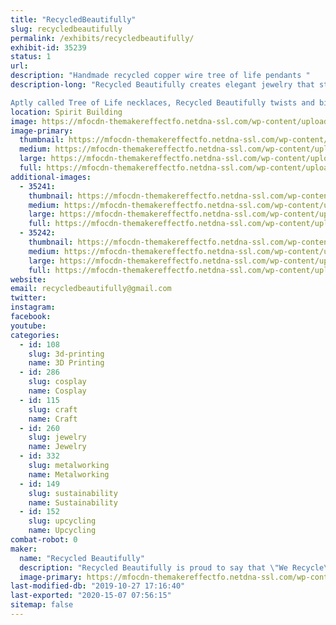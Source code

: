 ```yaml
---
title: "RecycledBeautifully"
slug: recycledbeautifully
permalink: /exhibits/recycledbeautifully/
exhibit-id: 35239
status: 1
url: 
description: "Handmade recycled copper wire tree of life pendants "
description-long: "Recycled Beautifully creates elegant jewelry that starts as garbage. Celina Ortiz and her husband find discarded television sets and deconstruct them, removing the copper and aluminum wire in the process. With this valuable material in hand, they wrap the material around stone pendants in a tree-like design. The wire spans the width of the teardrop and oval forms, framing them with delicate branches that electrifyingly extend and wrap around the stone.

Aptly called Tree of Life necklaces, Recycled Beautifully twists and binds the same design over a variety of colors and patterns. Some stones, such as the opal or abalone, have a dazzling, psychedelic feel to them. Other finishes like turquoise or agate are more conventional but equally as stunning, showcasing Earth’s amazing creations with a clever eco-friendly enclosure."
location: Spirit Building
image: https://mfocdn-themakereffectfo.netdna-ssl.com/wp-content/uploads/2019/07/3C525920-A7A4-41E0-9E0E-89BB1D436720-1024x1024.jpeg
image-primary:
  thumbnail: https://mfocdn-themakereffectfo.netdna-ssl.com/wp-content/uploads/2019/07/3C525920-A7A4-41E0-9E0E-89BB1D436720-150x150.jpeg
  medium: https://mfocdn-themakereffectfo.netdna-ssl.com/wp-content/uploads/2019/07/3C525920-A7A4-41E0-9E0E-89BB1D436720-300x300.jpeg
  large: https://mfocdn-themakereffectfo.netdna-ssl.com/wp-content/uploads/2019/07/3C525920-A7A4-41E0-9E0E-89BB1D436720-1024x1024.jpeg
  full: https://mfocdn-themakereffectfo.netdna-ssl.com/wp-content/uploads/2019/07/3C525920-A7A4-41E0-9E0E-89BB1D436720.jpeg
additional-images:
  - 35241:
    thumbnail: https://mfocdn-themakereffectfo.netdna-ssl.com/wp-content/uploads/2019/07/7F687C71-AC46-4CC8-8E3F-BADB89A4FB91-150x150.jpeg
    medium: https://mfocdn-themakereffectfo.netdna-ssl.com/wp-content/uploads/2019/07/7F687C71-AC46-4CC8-8E3F-BADB89A4FB91-207x300.jpeg
    large: https://mfocdn-themakereffectfo.netdna-ssl.com/wp-content/uploads/2019/07/7F687C71-AC46-4CC8-8E3F-BADB89A4FB91-705x1024.jpeg
    full: https://mfocdn-themakereffectfo.netdna-ssl.com/wp-content/uploads/2019/07/7F687C71-AC46-4CC8-8E3F-BADB89A4FB91.jpeg
  - 35242:
    thumbnail: https://mfocdn-themakereffectfo.netdna-ssl.com/wp-content/uploads/2019/07/A8CCCE76-9615-46FD-9315-0C4E38790A8B-150x150.jpeg
    medium: https://mfocdn-themakereffectfo.netdna-ssl.com/wp-content/uploads/2019/07/A8CCCE76-9615-46FD-9315-0C4E38790A8B-300x298.jpeg
    large: https://mfocdn-themakereffectfo.netdna-ssl.com/wp-content/uploads/2019/07/A8CCCE76-9615-46FD-9315-0C4E38790A8B-1024x1019.jpeg
    full: https://mfocdn-themakereffectfo.netdna-ssl.com/wp-content/uploads/2019/07/A8CCCE76-9615-46FD-9315-0C4E38790A8B.jpeg
website: 
email: recycledbeautifully@gmail.com
twitter: 
instagram: 
facebook: 
youtube: 
categories:
  - id: 108
    slug: 3d-printing
    name: 3D Printing
  - id: 286
    slug: cosplay
    name: Cosplay
  - id: 115
    slug: craft
    name: Craft
  - id: 260
    slug: jewelry
    name: Jewelry
  - id: 332
    slug: metalworking
    name: Metalworking
  - id: 149
    slug: sustainability
    name: Sustainability
  - id: 152
    slug: upcycling
    name: Upcycling
combat-robot: 0
maker:
  name: "Recycled Beautifully"
  description: "Recycled Beautifully is proud to say that \"We Recycle\"! All of our hand wrapped jewelry is made using recycled copper or aluminum wire that we pull out of T.V.'s that people throw in the trash. By using recycled wire we are able to not only keep these items out of the landfills but we are also able to keep our jewelry priced at amazingly low prices."
  image-primary: https://mfocdn-themakereffectfo.netdna-ssl.com/wp-content/uploads/2017/07/IMG_0019-300x300.jpg
last-modified-db: "2019-10-27 17:16:40"
last-exported: "2020-15-07 07:56:15"
sitemap: false
---
```

